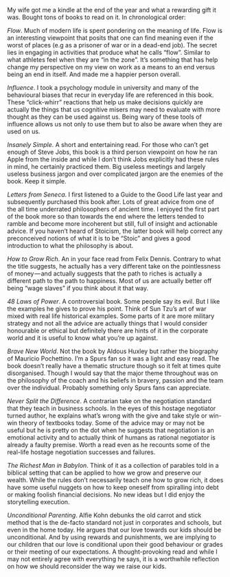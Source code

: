 My wife got me a kindle at the end of the year and what a rewarding gift it was. Bought tons of books to read on it. In chronological order:

*Flow*. Much of modern life is spent pondering on the meaning of life. Flow is an interesting viewpoint that posits that one can find meaning even if the worst of places (e.g as a prisoner of war or in a dead-end job). The secret lies in engaging in activities that produce what he calls “flow”. Similar to what athletes feel when they are “in the zone”. It’s something that has help change my perspective on my view on work as a means to an end versus being an end in itself. And made me a happier person overall.  

*Influence*. I took a psychology module in university and many of the behavioural biases that recur in everyday life are referenced in this book. These “click-whirr” reactions that help us make decisions quickly are actually the things that us cognitive misers may need to evaluate with more thought as they can be used against us. Being wary of these tools of influence allows us not only to use them but to also be aware when they are used on us.

*Insanely Simple*. A short and entertaining read. For those who can’t get enough of Steve Jobs, this book is a third person viewpoint on how he ran Apple from the inside and while I don’t think Jobs explicitly had these rules in mind, he certainly practiced them. Big useless meetings and largely useless business jargon and over complicated jargon are the enemies of the book. Keep it simple.

*Letters from Seneca*. I first listened to a Guide to the Good Life last year and subsequently purchased this book after. Lots of great advice from one of the all time underrated philosophers of ancient time. I enjoyed the first part of the book more so than towards the end where the letters tended to ramble and become more incoherent but still, full of insight and actionable advice. If you haven’t heard of Stoicism, the latter book will help correct any preconceived notions of what it is to be “Stoic” and gives a good introduction to what the philosophy is about.

*How to Grow Rich*. An in your face read from Felix Dennis. Contrary to what the title suggests, he actually has a very different take on the pointlessness of money — and actually suggests that the path to riches is actually a different path to the path to happiness. Most of us are actually better off being “wage slaves” if you think about it that way.

*48 Laws of Power*. A controversial book. Some people say its evil. But I like the examples he gives to prove his point. Think of Sun Tzu’s art of war mixed with real life historical examples. Some parts of it are more military strategy and not all the advice are actually things that I would consider honourable or ethical but definitely there are hints of it in the corporate world and it is useful to know what you’re up against.

*Brave New World*. Not the book by Aldous Huxley but rather the biography of Mauricio Pochettino. I’m a Spurs fan so it was a light and easy read. The book doesn’t really have a thematic structure though so it felt at times quite disorganised. Though I would say that the major theme throughout was on the philosophy of the coach and his beliefs in bravery, passion and the team over the individual. Probably something only Spurs fans can appreciate.

*Never Split the Difference*. A contrarian take on the negotiation standard that they teach in business schools. In the eyes of this hostage negotiator turned author, he explains what’s wrong with the give and take style or win-win theory of textbooks today. Some of the advice may or may not be useful but he is pretty on the dot when he suggests that negotiation is an emotional activity and to actually think of humans as rational negotiator is already a faulty premise. Worth a read even as he recounts some of the real-life hostage negotiation successes and failures.

*The Richest Man in Babylon*. Think of it as a collection of parables told in a biblical setting that can be applied to how we grow and preserve our wealth. While the rules don’t necessarily teach one how to grow rich, it does have some useful nuggets on how to keep oneself from spiralling into debt or making foolish financial decisions. No new ideas but I did enjoy the storytelling execution.

*Unconditional Parenting*. Alfie Kohn debunks the old carrot and stick method that is the de-facto standard not just in corporates and schools, but even in the home today. He argues that our love towards our kids should be unconditional. And by using rewards and punishments, we are implying to our children that our love is conditional upon their good behaviour or grades or their meeting of our expectations. A thought-provoking read and while I may not entirely agree with everything he says, it is a worthwhile reflection on how we should reconsider the way we raise our kids.
